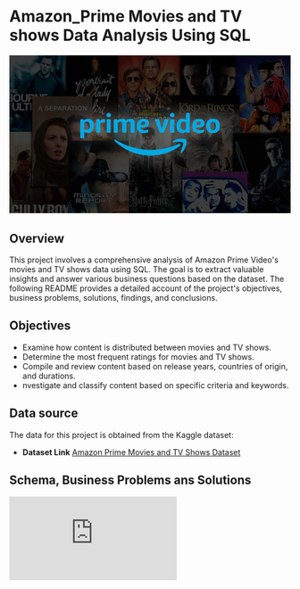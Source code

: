 # Amazon_Prime Movies and TV shows Data Analysis Using SQL
![Prime Logo](https://github.com/MyDataAnaAnalysis/prime_sql_project/blob/main/prime_img)

## Overview
This project involves a comprehensive analysis of Amazon Prime Video's movies and TV shows data using SQL. The goal is to extract valuable insights and answer various business questions based on the dataset. The following README provides a detailed account of the project's objectives, business problems, solutions, findings, and conclusions.

## Objectives
 - Examine how content is distributed between movies and TV shows.
 -  Determine the most frequent ratings for movies and TV shows.
 -  Compile and review content based on release years, countries of origin, and durations.
 -   nvestigate and classify content based on specific criteria and keywords.

## Data source
The data for this project is obtained from the Kaggle dataset:

- **Dataset Link** [Amazon Prime Movies and TV Shows Dataset](https://www.kaggle.com/datasets/shivamb/amazon-prime-movies-and-tv-shows)

## Schema, Business Problems ans Solutions
![](https://github.com/MyDataAnaAnalysis/prime_sql_project/blob/main/SQLQuery6.sql)


